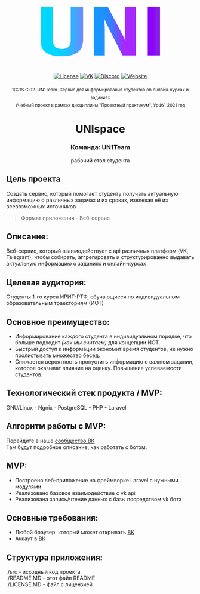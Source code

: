 <p align="center"><a href="https://github.com/UN1Team/unispace"><img align="center" style="width:320px" src="./.github/img/uni.png" alt="Uni"/></a></p><br/>
<p align="center">
  <a href=""><img src="https://badgen.net/npm/license/nuxt" alt="License"></a>
  <a href="https://vk.com/un1teamgroup"><img src="https://badgen.net/badge/VK/group/2787F5" alt="VK"></a>
  <a href="https://discord.gg/wj6wZfrXBt"><img src="https://badgen.net/badge/Discord/join-us/7289DA" alt="Discord"></a>
  <a href="http://unispace.ai-info.ru"><img src="https://badgen.net/badge/Website/active/green" alt="Website"></a>
 </p>

<p align="center">
  <sub>
    1С21S.C.02. UN1Team. Сервис для информирования студентов об онлайн-курсах и заданиях
    <br>
    Учебный проект в рамках дисциплины "Проектный практикум", УрФУ, 2021 год
  </sub>
  <h1 align="center"> UNIspace </h1>
</p>

<h3 align="center"> Команда: UN1Team </h1>
<p align="center"> 
  рабочий стол студента
</p>

## Цель проекта
Создать сервис, который помогает студенту получать актуальную информацию о различных задачах и их сроках, извлекая её из всевозможных источников

> Формат приложения - Веб-сервис

## Описание:
   Веб-сервис, который взаимодействует с api различных платформ (VK, Telegram),
   чтобы собирать, аггрегировать и структурированно выдавать актуальную информацию о заданиях и онлайн-курсах

## Целевая аудитория:
   Студенты 1-го курса ИРИТ-РТФ, обучающиеся по индивидуальным образовательным траекториям (ИОТ)

## Основное преимущество:
   - Информирование каждого студента в индивидуальном порядке, что больше подходит *(как мы считаем)* для концепции ИОТ.
   - Быстрый доступ к информации экономит время студентов, не нужно пролистывать множество бесед.
   - Снижается вероятность пропустить информацию о важном задании, которое оказыват влияние на оценку. Повышение успеваемости студентов.

## Технологический cтек продукта / MVP:
   GNU/Linux - Ngnix - PostgreSQL - PHP - Laravel

## Алгоритм работы с MVP:
   Перейдите в наше <a href="https://vk.com/un1teamgroup">сообщество ВК</a>
   <br>
   Там будут подробное описание, как работать с ботом.

## MVP:
   - Построено веб-приложение на фреймворке Laravel с нужными модулями
   - Реализовано базовое взаимодействие с vk api
   - Реализована запись/чтение данных с базы посредством vk бота

## Основные требования:
   - Любой браузер, который может открывать [ВК](https://vk.com)
   - Аккаут в [ВК](https://vk.com)

<!--
## Основные требования:
   - [Apache HTTP server](https://httpd.apache.org/) или [NGNIX](https://www.nginx.com/) любой версии
   - [PostgreSQL v9.x.x и выше](https://www.postgresql.org/)
   - [PHP v7.x и выше](https://www.php.net/)
   - [Composer v2.x и выше](https://getcomposer.org/)
   - [Laravel v8.x и выше](https://laravel.com)
-->

<!-- ## Порядок установки:
  1. Склонировать репозиторий
 ```sh
  $ git clone https://github.com/UN1Team/unispace.git
 ```
  2. Перейти в папку с исходным кодом
  ```sh
  $ cd unispace/src/
 ```
  3. Установить зависимости composer
  ```sh
  $ composer install
 ```
  4. Установить зависимости npm
  ```sh
  $ npm install
  ```
  Или, используя yarn:
  ```sh
  $ yarn
  ```
  5. Создайте файл .env из .env.example
  ```sh
  $ cp .env.example .env
  ```
  6. Сгенерируйте ваш ключ шифрования -->

## Структура приложения:

 ./src - исходный код проекта
  <br>
 ./README.MD - этот файл README
  <br>
 ./LICENSE.MD - файл с лицензией
